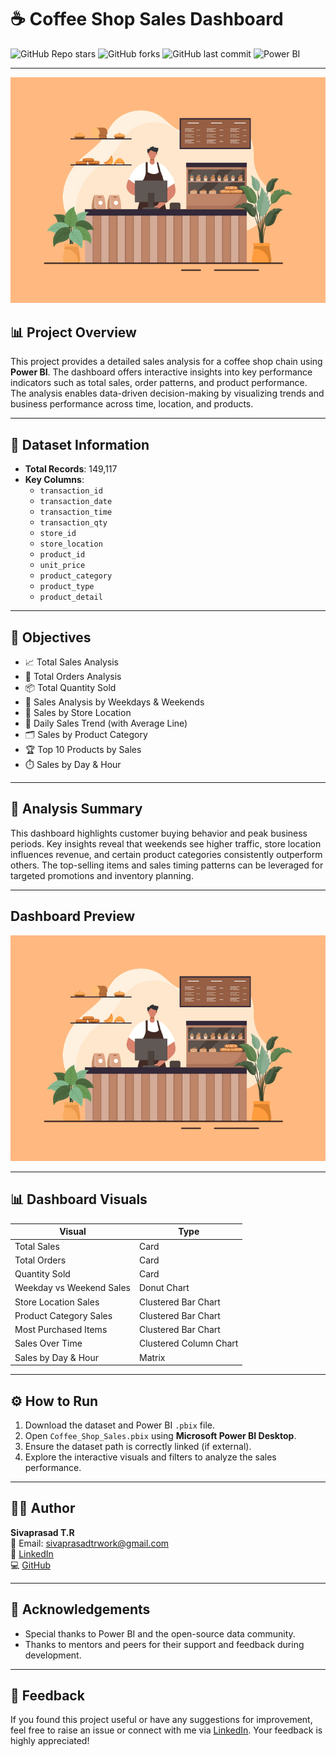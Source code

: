 # ☕ Coffee Shop Sales Dashboard

![GitHub Repo stars](https://img.shields.io/github/stars/Sivaprasad-creator/Coffee-Shop-Sales?style=social)
![GitHub forks](https://img.shields.io/github/forks/Sivaprasad-creator/Coffee-Shop-Sales?style=social)
![GitHub last commit](https://img.shields.io/github/last-commit/Sivaprasad-creator/Coffee-Shop-Sales)
![Power BI](https://img.shields.io/badge/Visualized%20With-Power%20BI-yellow)

---

![image alt](https://github.com/Sivaprasad-creator/Coffee-Shop-Sales/blob/d1a1587ed57d081a7275c824302b55b2e447970d/Coffee.jpg)

## 📊 Project Overview

This project provides a detailed sales analysis for a coffee shop chain using **Power BI**. The dashboard offers interactive insights into key performance indicators such as total sales, order patterns, and product performance. The analysis enables data-driven decision-making by visualizing trends and business performance across time, location, and products.

---

## 📂 Dataset Information

- **Total Records**: 149,117
- **Key Columns**:
  - `transaction_id`
  - `transaction_date`
  - `transaction_time`
  - `transaction_qty`
  - `store_id`
  - `store_location`
  - `product_id`
  - `unit_price`
  - `product_category`
  - `product_type`
  - `product_detail`

---

## 🎯 Objectives

- 📈 Total Sales Analysis  
- 🧾 Total Orders Analysis  
- 📦 Total Quantity Sold  
- 📅 Sales Analysis by Weekdays & Weekends  
- 📍 Sales by Store Location  
- 📆 Daily Sales Trend (with Average Line)  
- 🗂️ Sales by Product Category  
- 🏆 Top 10 Products by Sales  
- ⏱️ Sales by Day & Hour

---

## 🧠 Analysis Summary

This dashboard highlights customer buying behavior and peak business periods. Key insights reveal that weekends see higher traffic, store location influences revenue, and certain product categories consistently outperform others. The top-selling items and sales timing patterns can be leveraged for targeted promotions and inventory planning.

---

## Dashboard Preview

![image alt](https://github.com/Sivaprasad-creator/Coffee-Shop-Sales/blob/b856d44f2cd6b06b7cc4d2275814f5b886275576/Coffee.jpg)

---

## 📊 Dashboard Visuals

| Visual | Type |
|--------|------|
| Total Sales | Card |
| Total Orders | Card |
| Quantity Sold | Card |
| Weekday vs Weekend Sales | Donut Chart |
| Store Location Sales | Clustered Bar Chart |
| Product Category Sales | Clustered Bar Chart |
| Most Purchased Items | Clustered Bar Chart |
| Sales Over Time | Clustered Column Chart |
| Sales by Day & Hour | Matrix |

---

## ⚙️ How to Run

1. Download the dataset and Power BI `.pbix` file.
2. Open `Coffee_Shop_Sales.pbix` using **Microsoft Power BI Desktop**.
3. Ensure the dataset path is correctly linked (if external).
4. Explore the interactive visuals and filters to analyze the sales performance.

---

## 👨‍💻 Author

**Sivaprasad T.R**  
📧 Email: [sivaprasadtrwork@gmail.com](mailto:sivaprasadtrwork@gmail.com)  
🔗 [LinkedIn](https://www.linkedin.com/in/sivaprasad-t-r)  
💻 [GitHub](https://github.com/Sivaprasad-creator)

---

## 🙏 Acknowledgements

- Special thanks to Power BI and the open-source data community.
- Thanks to mentors and peers for their support and feedback during development.

---

## 💬 Feedback

If you found this project useful or have any suggestions for improvement, feel free to raise an issue or connect with me via [LinkedIn](https://www.linkedin.com/in/sivaprasad-t-r). Your feedback is highly appreciated!

